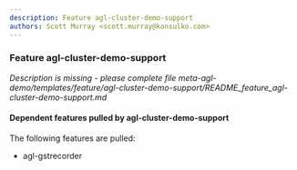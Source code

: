 ```yaml
---
description: Feature agl-cluster-demo-support
authors: Scott Murray <scott.murray@konsulko.com>
---
```

	
### Feature agl-cluster-demo-support
	 
*Description is missing - please complete file meta-agl-demo/templates/feature/agl-cluster-demo-support/README_feature_agl-cluster-demo-support.md*

#### Dependent features pulled by agl-cluster-demo-support

The following features are pulled:

* agl-gstrecorder

